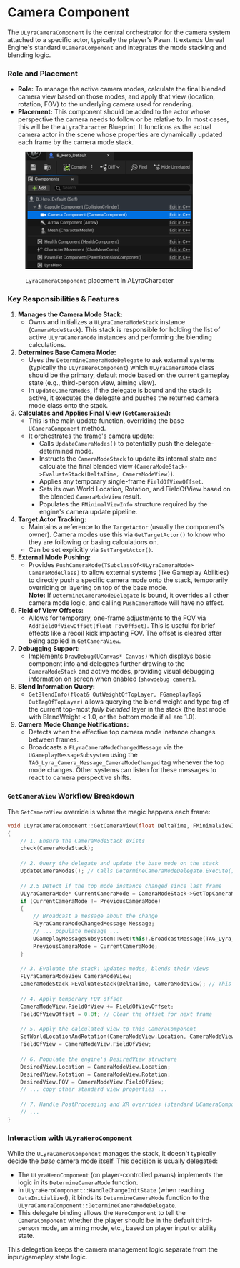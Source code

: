 # Camera Component

The `ULyraCameraComponent` is the central orchestrator for the camera system attached to a specific actor, typically the player's Pawn. It extends Unreal Engine's standard `UCameraComponent` and integrates the mode stacking and blending logic.

### Role and Placement

* **Role:** To manage the active camera modes, calculate the final blended camera view based on those modes, and apply that view (location, rotation, FOV) to the underlying camera used for rendering.
* **Placement:** This component should be added to the actor whose perspective the camera needs to follow or be relative to. In most cases, this will be the `ALyraCharacter` Blueprint. It functions as the actual camera actor in the scene whose properties are dynamically updated each frame by the camera mode stack.

<figure><img src="../../.gitbook/assets/image (1) (1) (1) (1) (1) (1) (1) (1).png" alt="" width="375"><figcaption><p><code>LyraCameraComponent</code>  placement in ALyraCharacter</p></figcaption></figure>

### Key Responsibilities & Features

1. **Manages the Camera Mode Stack:**
   * Owns and initializes a `ULyraCameraModeStack` instance (`CameraModeStack`). This stack is responsible for holding the list of active `ULyraCameraMode` instances and performing the blending calculations.
2. **Determines Base Camera Mode:**
   * Uses the `DetermineCameraModeDelegate` to ask external systems (typically the `ULyraHeroComponent`) which `ULyraCameraMode` class should be the primary, default mode based on the current gameplay state (e.g., third-person view, aiming view).
   * In `UpdateCameraModes`, if the delegate is bound and the stack is active, it executes the delegate and pushes the returned camera mode class onto the stack.
3. **Calculates and Applies Final View (`GetCameraView`):**
   * This is the main update function, overriding the base `UCameraComponent` method.
   * It orchestrates the frame's camera update:
     * Calls `UpdateCameraModes()` to potentially push the delegate-determined mode.
     * Instructs the `CameraModeStack` to update its internal state and calculate the final blended view (`CameraModeStack->EvaluateStack(DeltaTime, CameraModeView)`).
     * Applies any temporary single-frame `FieldOfViewOffset`.
     * Sets its own World Location, Rotation, and FieldOfView based on the blended `CameraModeView` result.
     * Populates the `FMinimalViewInfo` structure required by the engine's camera update pipeline.
4. **Target Actor Tracking:**
   * Maintains a reference to the `TargetActor` (usually the component's owner). Camera modes use this via `GetTargetActor()` to know who they are following or basing calculations on.
   * Can be set explicitly via `SetTargetActor()`.
5. **External Mode Pushing:**
   * Provides `PushCameraMode(TSubclassOf<ULyraCameraMode> CameraModeClass)` to allow external systems (like Gameplay Abilities) to directly push a specific camera mode onto the stack, temporarily overriding or layering on top of the base mode.\
     **Note:** If `DetermineCameraModeDelegate` is bound, it overrides all other camera mode logic, and calling `PushCameraMode` will have no effect.
6. **Field of View Offsets:**
   * Allows for temporary, one-frame adjustments to the FOV via `AddFieldOfViewOffset(float FovOffset)`. This is useful for brief effects like a recoil kick impacting FOV. The offset is cleared after being applied in `GetCameraView`.
7. **Debugging Support:**
   * Implements `DrawDebug(UCanvas* Canvas)` which displays basic component info and delegates further drawing to the `CameraModeStack` and active modes, providing visual debugging information on screen when enabled (`showdebug camera`).
8. **Blend Information Query:**
   * `GetBlendInfo(float& OutWeightOfTopLayer, FGameplayTag& OutTagOfTopLayer)` allows querying the blend weight and type tag of the current top-most _fully blended_ layer in the stack (the last mode with BlendWeight < 1.0, or the bottom mode if all are 1.0).
9. **Camera Mode Change Notifications:**
   * Detects when the effective top camera mode instance changes between frames.
   * Broadcasts a `FLyraCameraModeChangedMessage` via the `UGameplayMessageSubsystem` using the `TAG_Lyra_Camera_Message_CameraModeChanged` tag whenever the top mode changes. Other systems can listen for these messages to react to camera perspective shifts.

### `GetCameraView` Workflow Breakdown

The `GetCameraView` override is where the magic happens each frame:

```cpp
void ULyraCameraComponent::GetCameraView(float DeltaTime, FMinimalViewInfo& DesiredView)
{
    // 1. Ensure the CameraModeStack exists
    check(CameraModeStack);

    // 2. Query the delegate and update the base mode on the stack
    UpdateCameraModes(); // Calls DetermineCameraModeDelegate.Execute() -> CameraModeStack->PushCameraMode()

    // 2.5 Detect if the top mode instance changed since last frame
    ULyraCameraMode* CurrentCameraMode = CameraModeStack->GetTopCameraMode();
    if (CurrentCameraMode != PreviousCameraMode)
    {
        // Broadcast a message about the change
        FLyraCameraModeChangedMessage Message;
        // ... populate message ...
        UGameplayMessageSubsystem::Get(this).BroadcastMessage(TAG_Lyra_Camera_Message_CameraModeChanged, Message);
        PreviousCameraMode = CurrentCameraMode;
    }

    // 3. Evaluate the stack: Updates modes, blends their views
    FLyraCameraModeView CameraModeView;
    CameraModeStack->EvaluateStack(DeltaTime, CameraModeView); // This calculates the blended Location, Rotation, FOV

    // 4. Apply temporary FOV offset
    CameraModeView.FieldOfView += FieldOfViewOffset;
    FieldOfViewOffset = 0.0f; // Clear the offset for next frame

    // 5. Apply the calculated view to this CameraComponent
    SetWorldLocationAndRotation(CameraModeView.Location, CameraModeView.Rotation);
    FieldOfView = CameraModeView.FieldOfView;

    // 6. Populate the engine's DesiredView structure
    DesiredView.Location = CameraModeView.Location;
    DesiredView.Rotation = CameraModeView.Rotation;
    DesiredView.FOV = CameraModeView.FieldOfView;
    // ... copy other standard view properties ...

    // 7. Handle PostProcessing and XR overrides (standard UCameraComponent logic)
    // ...
}
```

### Interaction with `ULyraHeroComponent`

While the `ULyraCameraComponent` manages the stack, it doesn't typically decide the _base_ camera mode itself. This decision is usually delegated:

* The `ULyraHeroComponent` (on player-controlled pawns) implements the logic in its `DetermineCameraMode` function.
* In `ULyraHeroComponent::HandleChangeInitState` (when reaching `DataInitialized`), it binds its `DetermineCameraMode` function to the `ULyraCameraComponent::DetermineCameraModeDelegate`.
* This delegate binding allows the `HeroComponent` to tell the `CameraComponent` whether the player should be in the default third-person mode, an aiming mode, etc., based on player input or ability state.

This delegation keeps the camera management logic separate from the input/gameplay state logic.

